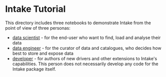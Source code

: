 # Intake Tutorial

This directory includes three notebooks to demonstrate Intake from the point of view of three personas:

* [data scientist](data_scientist.ipynb) - for the end-user who want to find, load and analyse their data
* [data engineer](data_engineer.ipynb) - for the curator of data and catalogues, who decides how best to
  store and expose data
* [developer](dev.ipynb) - for authors of new drivers and other extensions to Intake's capabilities. This
  person does not necessarily develop any code for the Intake package itself.
